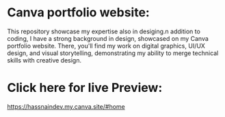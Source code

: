 # Canva portfolio website:
This repository showcase my expertise also in desiging.n addition to coding, I have a strong background in design, showcased on my Canva portfolio website. There, you'll find my work on digital graphics, UI/UX design, and visual storytelling, demonstrating my ability to merge technical skills with creative design.

# Click here for live Preview:
https://hassnaindev.my.canva.site/#home
